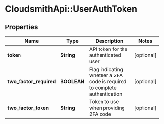 # CloudsmithApi::UserAuthToken

## Properties
Name | Type | Description | Notes
------------ | ------------- | ------------- | -------------
**token** | **String** | API token for the authenticated user | [optional] 
**two_factor_required** | **BOOLEAN** | Flag indicating whether a 2FA code is required to complete authentication | [optional] 
**two_factor_token** | **String** | Token to use when providing 2FA code | [optional] 


